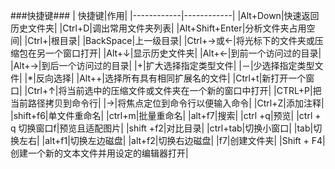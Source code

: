 ###快捷键###
| 快捷键|作用|
|------------|------------|
|Alt+Down|快速返回历史文件夹|
|Ctrl+D|调出常用文件夹列表|
|Alt+Shift+Enter|分析文件夹占用空间|
|Ctrl+\|根目录|
|BackSpace|上一级目录|
|Ctrl+→或←|将光标下的文件夹或压缩包在另一个窗口打开|
|Alt+↓|显示历史文件夹|
|Alt+←|到前一个访问过的目录|
|Alt+→|到后一个访问过的目录|
|+|扩大选择指定类型文件|
|－|少选择指定类型文件|
|*|反向选择|
|Alt++|选择所有具有相同扩展名的文件|
|Ctrl+t|新打开一个窗口|
|Ctrl+↑|将当前选中的压缩文件或文件夹在一个新的窗口中打开|
|CTRL+P|把当前路径拷贝到命令行|
|→|将焦点定位到命令行以便输入命令|
|Ctrl+Z|添加注释|
|shift+f6|单文件重命名|
|ctrl+m|批量重命名|
|alt+f7|搜索|
|ctrl +q|预览|
|ctrl + q 切换窗口f|预览且适配图片|
|shift +f2|对比目录|
|ctrl+tab|切换小窗口|
|tab|切换左右|
|alt+f1|切换左边磁盘|
|alt+f2|切换右边磁盘| |f7|创建文件夹| |Shift + F4|创建一个新的文本文件并用设定的编辑器打开|
